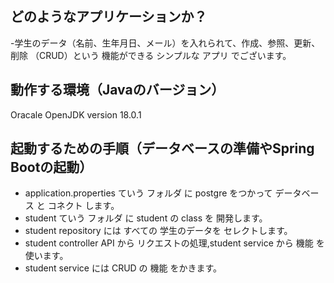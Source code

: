 ## どのようなアプリケーションか？

-学生のデータ（名前、生年月日、メール）を入れられて、作成、参照、更新、削除 （CRUD）という 機能ができる シンプルな アプリ でございます。

## 動作する環境（Javaのバージョン）

Oracale OpenJDK version 18.0.1

## 起動するための手順（データベースの準備やSpring Bootの起動）

- application.properties ていう フォルダ に postgre をつかって データベース と コネクト します。
- student ていう フォルダ に student の class を 開発します。
- student repository には すべての 学生のデータを セレクトします。
- student controller API から リクエストの処理,student service から 機能 を使います。
- student service には CRUD の 機能 をかきます。
